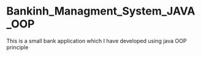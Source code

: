 # Bankinh_Managment_System_JAVA_OOP
 This is a small bank application which I have developed using java OOP principle
